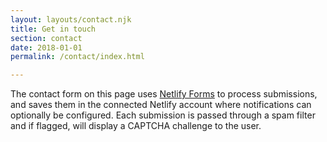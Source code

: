 ```yaml
---
layout: layouts/contact.njk
title: Get in touch
section: contact
date: 2018-01-01
permalink: /contact/index.html

---
```

The contact form on this page uses
[Netlify Forms](https://www.netlify.com/docs/form-handling/) to process
submissions, and saves them in the connected Netlify account where
notifications can optionally be configured. Each submission is passed through a
spam filter and if flagged, will display a CAPTCHA challenge to the user.
